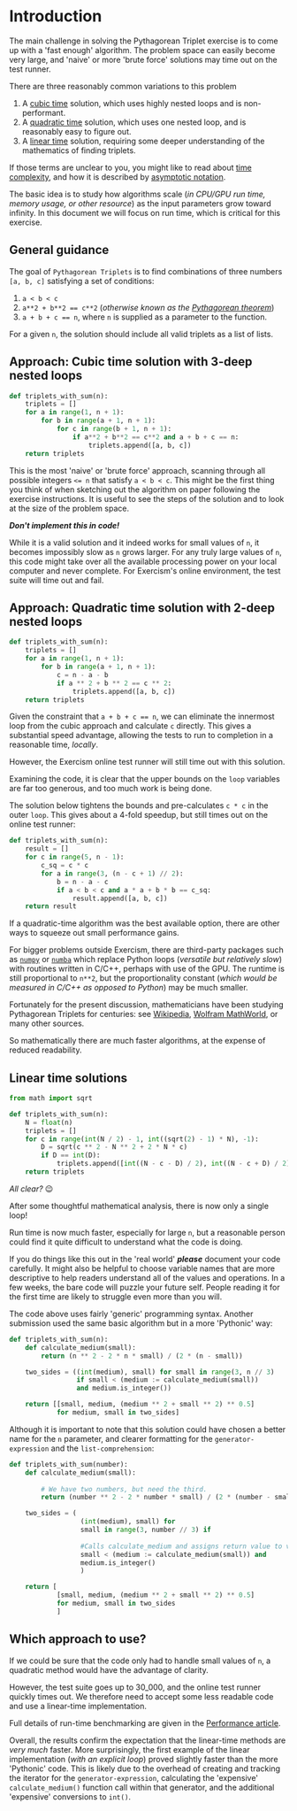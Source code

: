 # Introduction

The main challenge in solving the Pythagorean Triplet exercise is to come up with a 'fast enough' algorithm.
The problem space can easily become very large, and 'naive' or more 'brute force' solutions may time out on the test runner.

There are three reasonably common variations to this problem
1.  A [cubic time][approaches-cubic] solution, which uses highly nested loops and is non-performant.
2.  A [quadratic time][approaches-quadratic] solution, which uses one nested loop, and is reasonably easy to figure out.
3.  A [linear time][approaches-linear] solution, requiring some deeper understanding of the mathematics of finding triplets.


If those terms are unclear to you, you might like to read about [time complexity][time-complexity], and how it is  described by [asymptotic notation][asymptotic-notation].

The basic idea is to study how algorithms scale (_in CPU/GPU run time, memory usage, or other resource_) as the input parameters grow toward infinity.
In this document we will focus on run time, which is critical for this exercise.


## General guidance

The goal of `Pythagorean Triplets` is to find combinations of three numbers `[a, b, c]` satisfying a set of conditions:

1. `a < b < c`
2. `a**2 + b**2 == c**2` (_otherwise known as the [Pythagorean theorem][Pythagorean-theorem]_)
3. `a + b + c == n`, where `n` is supplied as a parameter to the function.

For a given `n`, the solution should include all valid triplets as a list of lists.


## Approach: Cubic time solution with 3-deep nested loops

```python
def triplets_with_sum(n):
    triplets = []
    for a in range(1, n + 1):
        for b in range(a + 1, n + 1):
            for c in range(b + 1, n + 1):
                if a**2 + b**2 == c**2 and a + b + c == n:
                    triplets.append([a, b, c])
    return triplets
```

This is the most 'naive' or 'brute force' approach, scanning through all possible integers `<= n` that satisfy `a < b < c`.
This might be the first thing you think of when sketching out the algorithm on paper following the exercise instructions.
It is useful to see the steps of the solution and to look at the size of the problem space.

***Don't implement this in code!***

While it is a valid solution and it indeed works for small values of `n`, it becomes impossibly slow as `n` grows larger.
For any truly large values of `n`, this code might take over all the available processing power on your local computer and never complete.
For Exercism's online environment, the test suite will time out and fail.


## Approach: Quadratic time solution with 2-deep nested loops

```python
def triplets_with_sum(n):
    triplets = []
    for a in range(1, n + 1):
        for b in range(a + 1, n + 1):
            c = n - a - b
            if a ** 2 + b ** 2 == c ** 2:
                triplets.append([a, b, c])
    return triplets
```

Given the constraint that `a + b + c == n`, we can eliminate the innermost loop from the cubic approach and calculate `c` directly.
This gives a substantial speed advantage, allowing the tests to run to completion in a reasonable time, _locally_.

However, the Exercism online test runner will still time out with this solution.

Examining the code, it is clear that the upper bounds on the `loop` variables are far too generous, and too much work is being done.


The solution below tightens the bounds and pre-calculates `c * c` in the outer `loop`.
This gives about a 4-fold speedup, but still times out on the online test runner:


```python
def triplets_with_sum(n):
    result = []
    for c in range(5, n - 1):
        c_sq = c * c
        for a in range(3, (n - c + 1) // 2):
            b = n - a - c
            if a < b < c and a * a + b * b == c_sq:
                result.append([a, b, c])
    return result
```

If a quadratic-time algorithm was the best available option, there are other ways to squeeze out small performance gains.

For bigger problems outside Exercism, there are third-party packages such as [`numpy`][numpy] or [`numba`][numba] which replace Python
loops (_versatile but relatively slow_) with routines written in C/C++, perhaps with use of the GPU.
The runtime is still proportional to `n**2`, but the proportionality constant (_which would be measured in C/C++ as opposed to Python_) may be much smaller.

Fortunately for the present discussion, mathematicians have been studying Pythagorean Triplets for centuries: see [Wikipedia][wiki-pythag], [Wolfram MathWorld][wolfram-pythag], or many other sources.

So mathematically there are much faster algorithms, at the expense of reduced readability.


## Linear time solutions

```python
from math import sqrt

def triplets_with_sum(n):
    N = float(n)
    triplets = []
    for c in range(int(N / 2) - 1, int((sqrt(2) - 1) * N), -1):
        D = sqrt(c ** 2 - N ** 2 + 2 * N * c)
        if D == int(D):
            triplets.append([int((N - c - D) / 2), int((N - c + D) / 2), c])
    return triplets
```

_All clear?_ 😉

After some thoughtful mathematical analysis, there is now only a single loop!

Run time is now much faster, especially for large `n`, but a reasonable person could find it quite difficult to understand what the code is doing.

If you do things like this out in the 'real world' ***please*** document your code carefully.
It might also be helpful to choose variable names that are more descriptive to help readers understand all of the values and operations.
In a few weeks, the bare code will puzzle your future self.
People reading it for the first time are likely to struggle even more than you will.

The code above uses fairly 'generic' programming syntax.
Another submission used the same basic algorithm but in a more 'Pythonic' way:


```python
def triplets_with_sum(n):
    def calculate_medium(small):
        return (n ** 2 - 2 * n * small) / (2 * (n - small))

    two_sides = ((int(medium), small) for small in range(3, n // 3)
                 if small < (medium := calculate_medium(small))
                 and medium.is_integer())

    return [[small, medium, (medium ** 2 + small ** 2) ** 0.5]
            for medium, small in two_sides]
```

Although it is important to note that this solution could have chosen a better name for the `n` parameter, and clearer formatting for the `generator-expression` and the `list-comprehension`:

```python
def triplets_with_sum(number):
    def calculate_medium(small):
         
        # We have two numbers, but need the third.
        return (number ** 2 - 2 * number * small) / (2 * (number - small))

    two_sides = (
                  (int(medium), small) for 
                  small in range(3, number // 3) if
                  
                  #Calls calculate_medium and assigns return value to variable medium 
                  small < (medium := calculate_medium(small)) and 
                  medium.is_integer()
                  )

    return [
            [small, medium, (medium ** 2 + small ** 2) ** 0.5]
            for medium, small in two_sides
            ]
```


## Which approach to use?

If we could be sure that the code only had to handle small values of `n`, a quadratic method would have the advantage of clarity.

However, the test suite goes up to 30_000, and the online test runner quickly times out.
We therefore need to accept some less readable code and use a linear-time implementation.

Full details of run-time benchmarking are given in the [Performance article][article-performance].

Overall, the results confirm the expectation that the linear-time methods are _very much_ faster.
More surprisingly, the first example of the linear implementation (_with an explicit loop_) proved slightly faster than the more 'Pythonic' code.
This is likely due to the overhead of creating and tracking the iterator for the `generator-expression`, calculating the 'expensive' `calculate_medium()` function call within that generator, and the additional 'expensive' conversions to `int()`.

[Pythagorean-theorem]: https://en.wikipedia.org/wiki/Pythagorean_theorem
[approaches-cubic]: https://exercism.org/tracks/python/exercises/pythagorean-triplet/approaches/cubic
[approaches-linear]: https://exercism.org/tracks/python/exercises/pythagorean-triplet/approaches/linear
[approaches-quadratic]: https://exercism.org/tracks/python/exercises/pythagorean-triplet/approaches/quadratic
[article-performance]:https://exercism.org/tracks/python/exercises/pythagorean-triplet/articles/performance
[asymptotic-notation]:  https://www.khanacademy.org/computing/computer-science/algorithms/asymptotic-notation/a/asymptotic-notation
[numba]: https://numba.pydata.org/
[numpy]: https://numpy.org/
[time-complexity]: https://yourbasic.org/algorithms/time-complexity-explained/
[wiki-pythag]: https://en.wikipedia.org/wiki/Pythagorean_triple
[wolfram-pythag]: https://mathworld.wolfram.com/PythagoreanTriple.html
